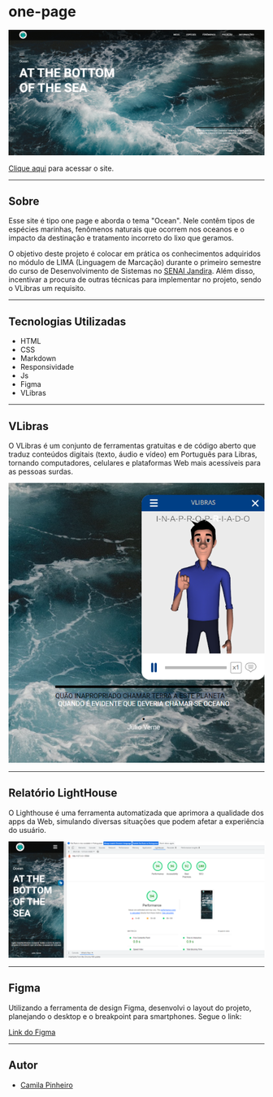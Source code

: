 # one-page

![](./img/captura-tela.png)

[Clique aqui](https://camilapinh3iro.github.io/one_page/) para acessar o site. 

---
## Sobre 
Esse site é tipo one page e aborda o tema "Ocean". Nele contêm tipos de espécies marinhas, fenômenos naturais que ocorrem nos oceanos e o impacto da destinação e tratamento incorreto do lixo que geramos.

O objetivo deste projeto é colocar em prática os conhecimentos adquiridos no módulo de LIMA (Linguagem de Marcação) durante o primeiro semestre do curso de Desenvolvimento de Sistemas no [SENAI Jandira](https://jandira.sp.senai.br/). Além disso, incentivar a procura de outras técnicas para implementar no projeto, sendo o VLibras um requisito.

---
## Tecnologias Utilizadas 
- HTML
- CSS
- Markdown
- Responsividade
- Js
- Figma
- VLibras

---
## VLibras
O VLibras é um conjunto de ferramentas gratuitas e de código aberto que traduz conteúdos digitais (texto, áudio e vídeo) em Português para Libras, tornando computadores, celulares e plataformas Web mais acessíveis para as pessoas surdas.

![](./img/captura-tela-vlibras.png)

---
## Relatório LightHouse
O Lighthouse é uma ferramenta automatizada que aprimora a qualidade dos apps da Web, simulando diversas situações que podem afetar a experiência do usuário.

![](./img/captura-tela-light.png)

---
## Figma
Utilizando a ferramenta de design Figma, desenvolvi o layout do projeto, planejando o desktop e o breakpoint para smartphones. 
Segue o link: 

[Link do Figma](https://www.figma.com/file/WAwSmu44wVoS0O2Bm60ZW3/Ocean?node-id=0%3A1&t=LTUnndAoIe2fdOVQ-0)

---
## Autor 
- [Camila Pinheiro](https://github.com/camilapinh3iro)

